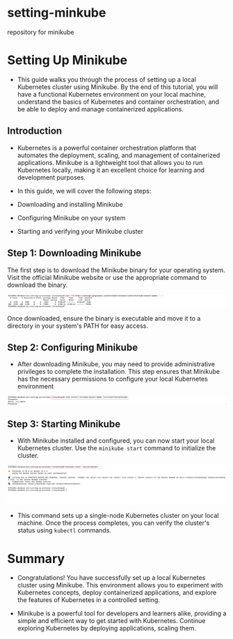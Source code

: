 # setting-minkube
repository for minikube



# Setting Up Minikube

- This guide walks you through the process of setting up a local Kubernetes cluster using Minikube. By the end of this tutorial, you will have a functional Kubernetes environment on your local machine, understand the basics of Kubernetes and container orchestration, and be able to deploy and manage containerized applications.

## Introduction

- Kubernetes is a powerful container orchestration platform that automates the deployment, scaling, and management of containerized applications. Minikube is a lightweight tool that allows you to run Kubernetes locally, making it an excellent choice for learning and development purposes.

- In this guide, we will cover the following steps:
- Downloading and installing Minikube
- Configuring Minikube on your system
- Starting and verifying your Minikube cluster


## Step 1: Downloading Minikube

The first step is to download the Minikube binary for your operating system. Visit the official Minikube website or use the appropriate command to download the binary.

![1](./img/1%20downloading.png)

Once downloaded, ensure the binary is executable and move it to a directory in your system's PATH for easy access.



## Step 2: Configuring Minikube

- After downloading Minikube, you may need to provide administrative privileges to complete the installation. This step ensures that Minikube has the necessary permissions to configure your local Kubernetes environment 


![2](./img/2%20inpute%20password.png)




## Step 3: Starting Minikube

- With Minikube installed and configured, you can now start your local Kubernetes cluster. Use the `minikube start` command to initialize the cluster.

![3](./img/3%20start%20minikube.png)

- This command sets up a single-node Kubernetes cluster on your local machine. Once the process completes, you can verify the cluster's status using `kubectl` commands.


# Summary

- Congratulations! You have successfully set up a local Kubernetes cluster using Minikube. This environment allows you to experiment with Kubernetes concepts, deploy containerized applications, and explore the features of Kubernetes in a controlled setting.

- Minikube is a powerful tool for developers and learners alike, providing a simple and efficient way to get started with Kubernetes. Continue exploring Kubernetes by deploying applications, scaling them.

